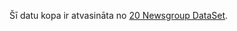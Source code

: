 Šī datu kopa ir atvasināta no [20 Newsgroup DataSet](https://www.kaggle.com/datasets/au1206/20-newsgroup-original).